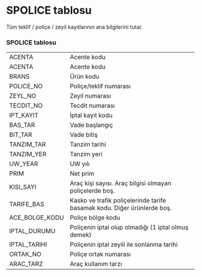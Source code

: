 <h1>SPOLICE tablosu</h1>
Tüm teklif / poliçe / zeyil kayıtlarının ana bilgilerini tutar.

<h3>SPOLICE tablosu</h3>
<table>
<tr>
<td>ACENTA</td>
<td>Acente kodu</td>
</tr>
<tr>
<td>ACENTA</td>
<td>Acente kodu</td>
</tr>
<tr>
<td>BRANS</td>
<td>Ürün kodu</td>
</tr>
<tr>
<td>POLICE_NO</td>
<td>Poliçe/teklif numarası</td>
</tr>
<tr>
<td>ZEYL_NO</td>
<td>Zeyil numarası</td>
</tr>
<tr>
<td>TECDIT_NO</td>
<td>Tecdit numarası</td>
</tr>
<tr>
<td>IPT_KAYIT</td>
<td>İptal kayıt kodu</td>
</tr>
<tr>
<td>BAS_TAR</td>
<td>Vade başlangıç</td>
</tr>
<tr>
<td>BIT_TAR</td>
<td>Vade bitiş</td>
</tr>
<tr>
<td>TANZIM_TAR</td>
<td>Tanzim tarihi</td>
</tr>
<tr>
<td>TANZIM_YER</td>
<td>Tanzim yeri</td>
</tr>
<tr>
<td>UW_YEAR</td>
<td>UW yılı</td>
</tr>
<tr>
<td>PRIM</td>
<td>Net prim</td>
</tr>
<tr>
<td>KISI_SAYI</td>
<td>Araç kişi sayısı. Araç bilgisi olmayan poliçelerde boş.</td>
</tr>
<tr>
<td>TARIFE_BAS</td>
<td>Kasko ve trafik poliçelerinde tarife basamak kodu. Diğer ürünlerde boş.</td>
</tr>
<tr>
<td>ACE_BOLGE_KODU</td>
<td>Poliçe bölge kodu</td>
</tr>
<tr>
<td>IPTAL_DURUMU</td>
<td>Poliçenin iptal olup olmadığı (1 iptal olmuş demek)</td>
</tr>
<tr>
<td>IPTAL_TARIHI</td>
<td>Poliçenin iptal zeyili ile sonlanma tarihi</td>
</tr>
<tr>
<td>ORTAK_NO</td>
<td>Poliçe ortak numarası</td>
</tr>
<tr>
<td>ARAC_TARZ</td>
<td>Araç kullanım tarzı</td>
</tr>
<table>
